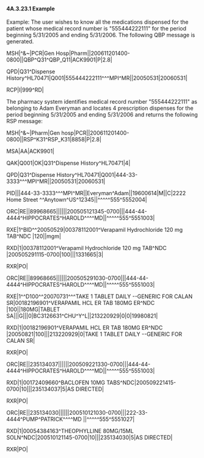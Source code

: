 #### 4A.3.23.1 Example

Example: The user wishes to know all the medications dispensed for the patient whose medical record number is "555444222111" for the period beginning 5/31/2005 and ending 5/31/2006. The following QBP message is generated.

MSH|^&~\|PCR|Gen Hosp|Pharm||200611201400-0800||QBP^Q31^QBP_Q11|ACK9901|P|2.8|

QPD|Q31^Dispense History^HL70471|Q001|555444222111^^^MPI^MR||20050531|20060531|

RCP|I|999^RD|

The pharmacy system identifies medical record number "555444222111" as belonging to Adam Everyman and locates 4 prescription dispenses for the period beginning 5/31/2005 and ending 5/31/2006 and returns the following RSP message:

MSH|^&~\|Pharm|Gen hosp|PCR||200611201400-0800||RSP^K31^RSP_K31|8858|P|2.8|

MSA|AA|ACK9901|

QAK|Q001|OK|Q31^Dispense History^HL70471|4|

QPD|Q31^Dispense History^HL70471|Q001|444-33-3333^^^MPI^MR||20050531|20060531|

PID|||444-33-3333^^^MPI^MR||Everyman^Adam||19600614|M||C|2222 Home Street ^^Anytown^US^12345||^^^^^555^5552004|

ORC|RE||89968665||||||200505121345-0700|||444-44-4444^HIPPOCRATES^HAROLD^^^^MD||^^^^^555^5551003|

RXE|1^BID^^20050529|00378112001^Verapamil Hydrochloride 120 mg TAB^NDC |120||mgm|

RXD|1|00378112001^Verapamil Hydrochloride 120 mg TAB^NDC |200505291115-0700|100|||1331665|3|

RXR|PO|

ORC|RE||89968665||||||200505291030-0700|||444-44-4444^HIPPOCRATES^HAROLD^^^^MD||^^^^^555^5551003|

RXE|1^^D100^^20070731^^^TAKE 1 TABLET DAILY --GENERIC FOR CALAN SR|00182196901^VERAPAMIL HCL ER TAB 180MG ER^NDC |100||180MG|TABLET SA|||G|||0|BC3126631^CHU^Y^L||213220929|0|0|19980821|

RXD|1|00182196901^VERAPAMIL HCL ER TAB 180MG ER^NDC |20050821|100|||213220929|0|TAKE 1 TABLET DAILY --GENERIC FOR CALAN SR|

RXR|PO|

ORC|RE||235134037||||||200509221330-0700|||444-44-4444^HIPPOCRATES^HAROLD^^^^MD||^^^^^555^5551003|

RXD|1|00172409660^BACLOFEN 10MG TABS^NDC|200509221415-0700|10|||235134037|5|AS DIRECTED|

RXR|PO|

ORC|RE||235134030||||||200510121030-0700|||222-33-4444^PUMP^PATRICK^^^^MD ||^^^^^555^5551027|

RXD|1|00054384163^THEOPHYLLINE 80MG/15ML SOLN^NDC|200510121145-0700|10|||235134030|5|AS DIRECTED|

RXR|PO|
